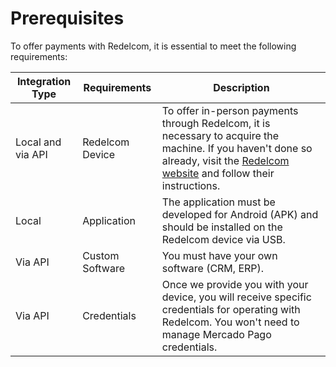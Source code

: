# Prerequisites

To offer payments with Redelcom, it is essential to meet the following requirements:

| Integration Type   | Requirements            | Description |
|--------------------|-------------------------|-------------|
| Local and via API  | Redelcom Device         | To offer in-person payments through Redelcom, it is necessary to acquire the machine. If you haven't done so already, visit the [Redelcom website](https://redelcom.cl/pages/quiero-ser-integrador) and follow their instructions. |
| Local              | Application             | The application must be developed for Android (APK) and should be installed on the Redelcom device via USB. |
| Via API            | Custom Software         | You must have your own software (CRM, ERP). |
| Via API            | Credentials              | Once we provide you with your device, you will receive specific credentials for operating with Redelcom. You won't need to manage Mercado Pago credentials. |
